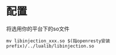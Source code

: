# 配置

将选用你的平台下的so文件

```shell
mv libinjection_xxx.so $(指openresty安装prefix)/../lualib/libinjection.so
```

